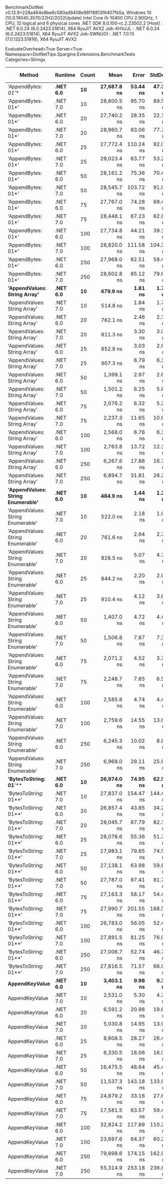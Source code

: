 
BenchmarkDotNet v0.13.9+228a464e8be6c580ad9408e98f18813f6407fb5a, Windows 10 (10.0.19045.3570/22H2/2022Update)
Intel Core i5-10400 CPU 2.90GHz, 1 CPU, 12 logical and 6 physical cores
.NET SDK 8.0.100-rc.2.23502.2
  [Host]     : .NET 6.0.24 (6.0.2423.51814), X64 RyuJIT AVX2
  Job-XHVJJL : .NET 6.0.24 (6.0.2423.51814), X64 RyuJIT AVX2
  Job-SWNUOI : .NET 7.0.13 (7.0.1323.51816), X64 RyuJIT AVX2

EvaluateOverhead=True  Server=True  Namespace=DotNetTips.Spargine.Extensions.BenchmarkTests  
Categories=Strings  

 Method                            | Runtime  | Count | Mean        | Error     | StdDev    | StdErr   | Min         | Q1          | Median      | Q3          | Max         | Op/s        | CI99.9% Margin | Iterations | Kurtosis | MValue | Skewness | Rank | LogicalGroup | Baseline | Code Size | Allocated |
---------------------------------- |--------- |------ |------------:|----------:|----------:|---------:|------------:|------------:|------------:|------------:|------------:|------------:|---------------:|-----------:|---------:|-------:|---------:|-----:|------------- |--------- |----------:|----------:|
 **'AppendBytes: 01*'**                | **.NET 6.0** | **10**    | **27,687.8 ns** |  **53.44 ns** |  **47.38 ns** | **12.66 ns** | **27,568.4 ns** | **27,675.1 ns** | **27,692.1 ns** | **27,714.4 ns** | **27,748.4 ns** |    **36,117.0** |      **53.443 ns** |      **14.00** |    **3.539** |  **2.000** |  **-1.0140** |   **28** | *****            | **No**       |     **794 B** |  **44.66 KB** |
 'AppendBytes: 01*'                | .NET 7.0 | 10    | 28,600.5 ns |  95.70 ns |  89.52 ns | 23.11 ns | 28,481.1 ns | 28,548.6 ns | 28,575.6 ns | 28,660.0 ns | 28,786.9 ns |    34,964.4 |      95.703 ns |      15.00 |    2.121 |  2.000 |   0.4837 |   28 | *            | No       |     803 B |  44.66 KB |
 'AppendBytes: 01*'                | .NET 6.0 | 20    | 27,740.2 ns |  28.35 ns |  22.14 ns |  6.39 ns | 27,687.2 ns | 27,734.4 ns | 27,742.4 ns | 27,757.4 ns | 27,765.5 ns |    36,048.8 |      28.353 ns |      12.00 |    3.128 |  2.000 |  -0.9854 |   28 | *            | No       |     794 B |  44.66 KB |
 'AppendBytes: 01*'                | .NET 7.0 | 20    | 28,960.7 ns |  83.06 ns |  77.70 ns | 20.06 ns | 28,824.5 ns | 28,908.5 ns | 28,969.4 ns | 28,997.2 ns | 29,078.9 ns |    34,529.5 |      83.061 ns |      15.00 |    1.882 |  2.000 |   0.0781 |   28 | *            | No       |     803 B |  44.66 KB |
 'AppendBytes: 01*'                | .NET 6.0 | 25    | 27,772.4 ns | 110.24 ns |  92.05 ns | 25.53 ns | 27,634.1 ns | 27,718.1 ns | 27,753.1 ns | 27,794.1 ns | 27,944.9 ns |    36,006.9 |     110.238 ns |      13.00 |    2.062 |  2.000 |   0.5547 |   28 | *            | No       |     794 B |  44.66 KB |
 'AppendBytes: 01*'                | .NET 7.0 | 25    | 29,023.4 ns |  63.77 ns |  53.25 ns | 14.77 ns | 28,949.8 ns | 28,985.4 ns | 29,020.8 ns | 29,051.0 ns | 29,131.9 ns |    34,454.9 |      63.771 ns |      13.00 |    2.137 |  2.000 |   0.3428 |   28 | *            | No       |     803 B |  44.66 KB |
 'AppendBytes: 01*'                | .NET 6.0 | 50    | 28,161.2 ns |  75.36 ns |  70.49 ns | 18.20 ns | 28,060.1 ns | 28,109.9 ns | 28,151.6 ns | 28,208.0 ns | 28,301.7 ns |    35,509.8 |      75.361 ns |      15.00 |    1.935 |  2.000 |   0.3481 |   28 | *            | No       |     794 B |  44.66 KB |
 'AppendBytes: 01*'                | .NET 7.0 | 50    | 28,545.7 ns | 103.72 ns |  91.94 ns | 24.57 ns | 28,373.6 ns | 28,507.2 ns | 28,544.0 ns | 28,585.9 ns | 28,722.3 ns |    35,031.5 |     103.718 ns |      14.00 |    2.414 |  2.000 |  -0.0483 |   28 | *            | No       |     803 B |  44.66 KB |
 'AppendBytes: 01*'                | .NET 6.0 | 75    | 27,767.0 ns |  74.28 ns |  69.48 ns | 17.94 ns | 27,660.8 ns | 27,724.7 ns | 27,766.8 ns | 27,814.4 ns | 27,868.9 ns |    36,014.0 |      74.282 ns |      15.00 |    1.721 |  2.000 |  -0.1379 |   28 | *            | No       |     794 B |  44.66 KB |
 'AppendBytes: 01*'                | .NET 7.0 | 75    | 28,448.1 ns |  67.23 ns |  62.88 ns | 16.24 ns | 28,340.9 ns | 28,423.3 ns | 28,451.7 ns | 28,483.7 ns | 28,539.6 ns |    35,151.7 |      67.227 ns |      15.00 |    1.963 |  2.000 |  -0.3384 |   28 | *            | No       |     803 B |  44.66 KB |
 'AppendBytes: 01*'                | .NET 6.0 | 100   | 27,734.8 ns |  44.21 ns |  39.19 ns | 10.48 ns | 27,645.7 ns | 27,718.7 ns | 27,734.1 ns | 27,754.4 ns | 27,804.9 ns |    36,055.8 |      44.214 ns |      14.00 |    3.016 |  2.000 |  -0.2909 |   28 | *            | No       |     794 B |  44.66 KB |
 'AppendBytes: 01*'                | .NET 7.0 | 100   | 28,820.0 ns | 111.58 ns | 104.37 ns | 26.95 ns | 28,626.9 ns | 28,731.8 ns | 28,847.2 ns | 28,893.7 ns | 29,001.9 ns |    34,698.1 |     111.579 ns |      15.00 |    1.910 |  2.000 |  -0.1714 |   28 | *            | No       |     803 B |  44.66 KB |
 'AppendBytes: 01*'                | .NET 6.0 | 250   | 27,968.0 ns |  62.51 ns |  58.47 ns | 15.10 ns | 27,853.4 ns | 27,927.9 ns | 27,972.8 ns | 28,010.9 ns | 28,064.7 ns |    35,755.2 |      62.509 ns |      15.00 |    1.949 |  2.000 |  -0.1977 |   28 | *            | No       |     794 B |  44.66 KB |
 'AppendBytes: 01*'                | .NET 7.0 | 250   | 28,602.8 ns |  85.12 ns |  79.62 ns | 20.56 ns | 28,495.3 ns | 28,545.6 ns | 28,578.6 ns | 28,655.9 ns | 28,747.9 ns |    34,961.7 |      85.116 ns |      15.00 |    1.787 |  2.000 |   0.4374 |   28 | *            | No       |     803 B |  44.66 KB |
 **'AppendValues: String Array'**      | **.NET 6.0** | **10**    |    **479.9 ns** |   **1.81 ns** |   **1.70 ns** |  **0.44 ns** |    **476.4 ns** |    **478.9 ns** |    **480.0 ns** |    **481.4 ns** |    **482.4 ns** | **2,083,981.3** |       **1.813 ns** |      **15.00** |    **2.038** |  **2.000** |  **-0.2840** |    **1** | *****            | **No**       |     **743 B** |   **1.37 KB** |
 'AppendValues: String Array'      | .NET 7.0 | 10    |    514.8 ns |   1.84 ns |   1.72 ns |  0.44 ns |    512.6 ns |    513.6 ns |    514.3 ns |    516.0 ns |    518.4 ns | 1,942,373.5 |       1.838 ns |      15.00 |    2.001 |  2.000 |   0.5071 |    2 | *            | No       |     750 B |   1.37 KB |
 'AppendValues: String Array'      | .NET 6.0 | 20    |    762.1 ns |   2.46 ns |   2.18 ns |  0.58 ns |    757.1 ns |    761.2 ns |    762.0 ns |    763.2 ns |    765.5 ns | 1,312,221.5 |       2.462 ns |      14.00 |    2.793 |  2.000 |  -0.5477 |    4 | *            | No       |     743 B |   2.27 KB |
 'AppendValues: String Array'      | .NET 7.0 | 20    |    811.3 ns |   3.30 ns |   3.09 ns |  0.80 ns |    807.5 ns |    809.0 ns |    809.6 ns |    813.2 ns |    817.6 ns | 1,232,630.5 |       3.302 ns |      15.00 |    2.071 |  2.000 |   0.7037 |    5 | *            | No       |     750 B |   2.27 KB |
 'AppendValues: String Array'      | .NET 6.0 | 25    |    852.8 ns |   3.03 ns |   2.83 ns |  0.73 ns |    848.4 ns |    851.1 ns |    852.3 ns |    854.9 ns |    857.2 ns | 1,172,643.7 |       3.025 ns |      15.00 |    1.676 |  2.000 |   0.1362 |    7 | *            | No       |     743 B |   2.44 KB |
 'AppendValues: String Array'      | .NET 7.0 | 25    |    907.3 ns |   6.79 ns |   6.35 ns |  1.64 ns |    899.0 ns |    902.2 ns |    906.0 ns |    912.6 ns |    918.8 ns | 1,102,198.7 |       6.787 ns |      15.00 |    1.645 |  2.000 |   0.2971 |    8 | *            | No       |     750 B |   2.44 KB |
 'AppendValues: String Array'      | .NET 6.0 | 50    |  1,399.1 ns |   2.97 ns |   2.64 ns |  0.70 ns |  1,395.1 ns |  1,396.7 ns |  1,400.3 ns |  1,400.8 ns |  1,403.4 ns |   714,766.1 |       2.973 ns |      14.00 |    1.407 |  2.000 |  -0.1080 |    9 | *            | No       |     743 B |   4.34 KB |
 'AppendValues: String Array'      | .NET 7.0 | 50    |  1,501.2 ns |   6.25 ns |   5.84 ns |  1.51 ns |  1,488.4 ns |  1,497.8 ns |  1,500.3 ns |  1,505.1 ns |  1,512.7 ns |   666,123.3 |       6.249 ns |      15.00 |    2.798 |  2.000 |  -0.1390 |   10 | *            | No       |     750 B |   4.34 KB |
 'AppendValues: String Array'      | .NET 6.0 | 75    |  2,076.2 ns |   6.32 ns |   5.27 ns |  1.46 ns |  2,068.9 ns |  2,073.8 ns |  2,076.4 ns |  2,078.3 ns |  2,087.4 ns |   481,655.6 |       6.316 ns |      13.00 |    2.402 |  2.000 |   0.3439 |   11 | *            | No       |     743 B |   7.23 KB |
 'AppendValues: String Array'      | .NET 7.0 | 75    |  2,237.3 ns |  11.65 ns |  10.89 ns |  2.81 ns |  2,219.9 ns |  2,229.7 ns |  2,237.0 ns |  2,247.2 ns |  2,253.8 ns |   446,960.1 |      11.647 ns |      15.00 |    1.534 |  2.000 |  -0.0680 |   12 | *            | No       |     750 B |   7.23 KB |
 'AppendValues: String Array'      | .NET 6.0 | 100   |  2,568.0 ns |   6.76 ns |   6.33 ns |  1.63 ns |  2,558.7 ns |  2,562.7 ns |  2,567.7 ns |  2,572.4 ns |  2,580.1 ns |   389,408.8 |       6.763 ns |      15.00 |    1.831 |  2.000 |   0.1171 |   14 | *            | No       |     743 B |   8.07 KB |
 'AppendValues: String Array'      | .NET 7.0 | 100   |  2,763.8 ns |  13.72 ns |  12.16 ns |  3.25 ns |  2,746.5 ns |  2,755.5 ns |  2,761.8 ns |  2,769.1 ns |  2,787.9 ns |   361,824.5 |      13.722 ns |      14.00 |    2.500 |  2.000 |   0.6896 |   15 | *            | No       |     750 B |   8.07 KB |
 'AppendValues: String Array'      | .NET 6.0 | 250   |  6,267.6 ns |  17.86 ns |  16.71 ns |  4.31 ns |  6,236.3 ns |  6,256.6 ns |  6,270.8 ns |  6,276.1 ns |  6,297.0 ns |   159,549.6 |      17.861 ns |      15.00 |    2.136 |  2.000 |  -0.2006 |   18 | *            | No       |     743 B |  25.19 KB |
 'AppendValues: String Array'      | .NET 7.0 | 250   |  6,894.7 ns |  31.81 ns |  28.20 ns |  7.54 ns |  6,843.6 ns |  6,875.0 ns |  6,901.4 ns |  6,918.4 ns |  6,925.1 ns |   145,039.4 |      31.814 ns |      14.00 |    1.681 |  2.000 |  -0.5558 |   20 | *            | No       |     750 B |  25.19 KB |
 **'AppendValues: String Enumerable'** | **.NET 6.0** | **10**    |    **484.9 ns** |   **1.44 ns** |   **1.20 ns** |  **0.33 ns** |    **482.5 ns** |    **484.5 ns** |    **485.5 ns** |    **485.6 ns** |    **486.4 ns** | **2,062,282.8** |       **1.442 ns** |      **13.00** |    **2.276** |  **2.000** |  **-0.8492** |    **1** | *****            | **No**       |     **814 B** |   **1.37 KB** |
 'AppendValues: String Enumerable' | .NET 7.0 | 10    |    522.0 ns |   2.18 ns |   1.93 ns |  0.52 ns |    519.0 ns |    520.3 ns |    522.4 ns |    522.9 ns |    525.4 ns | 1,915,837.1 |       2.181 ns |      14.00 |    1.819 |  2.000 |   0.0669 |    3 | *            | No       |     822 B |   1.37 KB |
 'AppendValues: String Enumerable' | .NET 6.0 | 20    |    761.6 ns |   2.94 ns |   2.75 ns |  0.71 ns |    756.6 ns |    759.4 ns |    762.1 ns |    764.3 ns |    765.0 ns | 1,312,945.9 |       2.937 ns |      15.00 |    1.620 |  2.000 |  -0.3006 |    4 | *            | No       |     814 B |   2.27 KB |
 'AppendValues: String Enumerable' | .NET 7.0 | 20    |    828.5 ns |   5.07 ns |   4.75 ns |  1.23 ns |    821.7 ns |    824.1 ns |    829.1 ns |    831.7 ns |    838.2 ns | 1,207,045.6 |       5.074 ns |      15.00 |    1.947 |  2.000 |   0.2493 |    6 | *            | No       |     822 B |   2.27 KB |
 'AppendValues: String Enumerable' | .NET 6.0 | 25    |    844.2 ns |   2.20 ns |   2.06 ns |  0.53 ns |    841.1 ns |    842.8 ns |    844.0 ns |    845.8 ns |    847.9 ns | 1,184,526.3 |       2.205 ns |      15.00 |    1.710 |  2.000 |   0.0904 |    7 | *            | No       |     814 B |   2.44 KB |
 'AppendValues: String Enumerable' | .NET 7.0 | 25    |    910.4 ns |   4.12 ns |   3.86 ns |  1.00 ns |    906.6 ns |    907.9 ns |    908.1 ns |    912.1 ns |    918.1 ns | 1,098,442.6 |       4.121 ns |      15.00 |    2.323 |  2.000 |   0.9108 |    8 | *            | No       |     822 B |   2.44 KB |
 'AppendValues: String Enumerable' | .NET 6.0 | 50    |  1,407.0 ns |   4.72 ns |   4.42 ns |  1.14 ns |  1,399.0 ns |  1,404.5 ns |  1,408.0 ns |  1,410.3 ns |  1,413.9 ns |   710,718.4 |       4.720 ns |      15.00 |    1.803 |  2.000 |  -0.3206 |    9 | *            | No       |     814 B |   4.34 KB |
 'AppendValues: String Enumerable' | .NET 7.0 | 50    |  1,506.8 ns |   7.87 ns |   7.36 ns |  1.90 ns |  1,493.6 ns |  1,501.7 ns |  1,507.1 ns |  1,509.5 ns |  1,519.2 ns |   663,659.7 |       7.871 ns |      15.00 |    2.081 |  2.000 |   0.2264 |   10 | *            | No       |     822 B |   4.34 KB |
 'AppendValues: String Enumerable' | .NET 6.0 | 75    |  2,071.2 ns |   4.52 ns |   3.77 ns |  1.05 ns |  2,060.8 ns |  2,070.7 ns |  2,072.4 ns |  2,073.1 ns |  2,075.7 ns |   482,820.7 |       4.518 ns |      13.00 |    4.754 |  2.000 |  -1.5153 |   11 | *            | No       |     814 B |   7.23 KB |
 'AppendValues: String Enumerable' | .NET 7.0 | 75    |  2,248.7 ns |   7.85 ns |   6.56 ns |  1.82 ns |  2,231.2 ns |  2,247.6 ns |  2,249.9 ns |  2,254.0 ns |  2,255.6 ns |   444,699.9 |       7.853 ns |      13.00 |    4.183 |  2.000 |  -1.3160 |   12 | *            | No       |     822 B |   7.23 KB |
 'AppendValues: String Enumerable' | .NET 6.0 | 100   |  2,585.8 ns |   4.74 ns |   4.43 ns |  1.14 ns |  2,579.8 ns |  2,582.0 ns |  2,586.4 ns |  2,588.0 ns |  2,594.3 ns |   386,734.0 |       4.739 ns |      15.00 |    1.850 |  2.000 |   0.2006 |   14 | *            | No       |     814 B |   8.07 KB |
 'AppendValues: String Enumerable' | .NET 7.0 | 100   |  2,759.6 ns |  14.55 ns |  13.61 ns |  3.51 ns |  2,728.5 ns |  2,750.0 ns |  2,764.2 ns |  2,770.4 ns |  2,775.8 ns |   362,369.4 |      14.549 ns |      15.00 |    2.400 |  2.000 |  -0.6245 |   15 | *            | No       |     822 B |   8.07 KB |
 'AppendValues: String Enumerable' | .NET 6.0 | 250   |  6,245.3 ns |  10.02 ns |   8.88 ns |  2.37 ns |  6,230.9 ns |  6,239.1 ns |  6,242.4 ns |  6,253.3 ns |  6,260.4 ns |   160,120.2 |      10.020 ns |      14.00 |    1.627 |  2.000 |   0.2566 |   18 | *            | No       |     814 B |  25.19 KB |
 'AppendValues: String Enumerable' | .NET 7.0 | 250   |  6,968.0 ns |  29.11 ns |  25.81 ns |  6.90 ns |  6,928.7 ns |  6,953.3 ns |  6,967.1 ns |  6,977.6 ns |  7,014.4 ns |   143,512.9 |      29.114 ns |      14.00 |    1.930 |  2.000 |   0.1965 |   20 | *            | No       |     822 B |  25.19 KB |
 **'BytesToString: 01**'**             | **.NET 6.0** | **10**    | **26,974.0 ns** |  **74.95 ns** |  **62.59 ns** | **17.36 ns** | **26,888.0 ns** | **26,940.9 ns** | **26,972.4 ns** | **26,997.1 ns** | **27,089.3 ns** |    **37,072.7** |      **74.953 ns** |      **13.00** |    **2.185** |  **2.000** |   **0.4534** |   **27** | *****            | **No**       |     **652 B** |  **36.03 KB** |
 'BytesToString: 01**'             | .NET 7.0 | 10    | 27,837.0 ns | 154.47 ns | 144.49 ns | 37.31 ns | 27,681.3 ns | 27,721.1 ns | 27,765.5 ns | 27,940.4 ns | 28,076.9 ns |    35,923.4 |     154.468 ns |      15.00 |    1.571 |  2.000 |   0.4821 |   28 | *            | No       |     655 B |  36.03 KB |
 'BytesToString: 01**'             | .NET 6.0 | 20    | 26,857.4 ns |  43.85 ns |  34.23 ns |  9.88 ns | 26,805.0 ns | 26,840.8 ns | 26,852.5 ns | 26,882.8 ns | 26,908.8 ns |    37,233.7 |      43.848 ns |      12.00 |    1.712 |  2.000 |   0.0659 |   27 | *            | No       |     652 B |  36.03 KB |
 'BytesToString: 01**'             | .NET 7.0 | 20    | 28,045.7 ns |  87.79 ns |  82.12 ns | 21.20 ns | 27,897.6 ns | 27,978.8 ns | 28,028.2 ns | 28,109.3 ns | 28,167.9 ns |    35,656.1 |      87.790 ns |      15.00 |    1.655 |  2.000 |  -0.0770 |   28 | *            | No       |     655 B |  36.03 KB |
 'BytesToString: 01**'             | .NET 6.0 | 25    | 28,078.6 ns |  55.36 ns |  51.78 ns | 13.37 ns | 27,948.8 ns | 28,060.3 ns | 28,077.9 ns | 28,103.0 ns | 28,160.4 ns |    35,614.4 |      55.359 ns |      15.00 |    3.459 |  2.000 |  -0.6475 |   28 | *            | No       |     652 B |  36.03 KB |
 'BytesToString: 01**'             | .NET 7.0 | 25    | 27,983.1 ns |  79.65 ns |  74.50 ns | 19.24 ns | 27,849.9 ns | 27,943.8 ns | 27,962.5 ns | 28,028.2 ns | 28,135.8 ns |    35,735.9 |      79.646 ns |      15.00 |    2.349 |  2.000 |   0.2820 |   28 | *            | No       |     655 B |  36.03 KB |
 'BytesToString: 01**'             | .NET 6.0 | 50    | 27,138.1 ns |  63.98 ns |  59.85 ns | 15.45 ns | 27,043.8 ns | 27,106.6 ns | 27,132.4 ns | 27,179.7 ns | 27,266.5 ns |    36,848.6 |      63.985 ns |      15.00 |    2.349 |  2.000 |   0.2419 |   27 | *            | No       |     652 B |  36.03 KB |
 'BytesToString: 01**'             | .NET 7.0 | 50    | 27,787.0 ns |  87.41 ns |  81.76 ns | 21.11 ns | 27,657.0 ns | 27,729.2 ns | 27,781.0 ns | 27,844.2 ns | 27,932.9 ns |    35,988.0 |      87.410 ns |      15.00 |    1.814 |  2.000 |   0.1365 |   28 | *            | No       |     655 B |  36.03 KB |
 'BytesToString: 01**'             | .NET 6.0 | 75    | 27,163.3 ns |  58.17 ns |  54.41 ns | 14.05 ns | 27,067.5 ns | 27,125.1 ns | 27,167.6 ns | 27,199.9 ns | 27,250.0 ns |    36,814.4 |      58.167 ns |      15.00 |    1.856 |  2.000 |  -0.2413 |   27 | *            | No       |     652 B |  36.03 KB |
 'BytesToString: 01**'             | .NET 7.0 | 75    | 27,990.7 ns | 201.55 ns | 188.53 ns | 48.68 ns | 27,656.6 ns | 27,816.2 ns | 28,011.2 ns | 28,145.4 ns | 28,230.2 ns |    35,726.1 |     201.552 ns |      15.00 |    1.573 |  2.000 |  -0.3848 |   28 | *            | No       |     655 B |  36.03 KB |
 'BytesToString: 01**'             | .NET 6.0 | 100   | 26,783.0 ns |  56.05 ns |  52.43 ns | 13.54 ns | 26,706.6 ns | 26,740.3 ns | 26,769.5 ns | 26,821.9 ns | 26,874.4 ns |    37,337.1 |      56.050 ns |      15.00 |    1.646 |  2.000 |   0.3814 |   27 | *            | No       |     652 B |  36.03 KB |
 'BytesToString: 01**'             | .NET 7.0 | 100   | 27,891.5 ns |  81.25 ns |  76.01 ns | 19.62 ns | 27,753.2 ns | 27,839.8 ns | 27,883.4 ns | 27,944.6 ns | 28,040.4 ns |    35,853.2 |      81.255 ns |      15.00 |    2.153 |  2.000 |   0.0370 |   28 | *            | No       |     655 B |  36.03 KB |
 'BytesToString: 01**'             | .NET 6.0 | 250   | 27,006.7 ns |  52.74 ns |  46.75 ns | 12.50 ns | 26,937.5 ns | 26,975.4 ns | 27,007.4 ns | 27,028.4 ns | 27,087.3 ns |    37,027.9 |      52.742 ns |      14.00 |    1.787 |  2.000 |   0.2225 |   27 | *            | No       |     652 B |  36.03 KB |
 'BytesToString: 01**'             | .NET 7.0 | 250   | 27,816.5 ns |  71.57 ns |  66.94 ns | 17.29 ns | 27,687.2 ns | 27,778.2 ns | 27,808.9 ns | 27,860.0 ns | 27,922.4 ns |    35,949.8 |      71.568 ns |      15.00 |    2.038 |  2.000 |   0.0585 |   28 | *            | No       |     655 B |  36.03 KB |
 **AppendKeyValue**                    | **.NET 6.0** | **10**    |  **3,403.1 ns** |   **9.98 ns** |   **9.34 ns** |  **2.41 ns** |  **3,389.4 ns** |  **3,396.1 ns** |  **3,403.7 ns** |  **3,409.0 ns** |  **3,419.0 ns** |   **293,852.7** |       **9.983 ns** |      **15.00** |    **1.690** |  **2.000** |   **0.1571** |   **16** | *****            | **No**       |   **1,368 B** |   **3.07 KB** |
 AppendKeyValue                    | .NET 7.0 | 10    |  2,531.0 ns |   5.30 ns |   4.70 ns |  1.26 ns |  2,522.3 ns |  2,528.3 ns |  2,531.7 ns |  2,534.1 ns |  2,537.4 ns |   395,097.8 |       5.303 ns |      14.00 |    2.006 |  2.000 |  -0.4513 |   13 | *            | No       |   1,385 B |   3.07 KB |
 AppendKeyValue                    | .NET 6.0 | 20    |  6,591.2 ns |  20.98 ns |  19.63 ns |  5.07 ns |  6,556.2 ns |  6,581.2 ns |  6,587.5 ns |  6,606.8 ns |  6,623.5 ns |   151,717.4 |      20.985 ns |      15.00 |    1.978 |  2.000 |  -0.0179 |   19 | *            | No       |   1,368 B |   5.76 KB |
 AppendKeyValue                    | .NET 7.0 | 20    |  5,030.8 ns |  14.95 ns |  13.98 ns |  3.61 ns |  5,007.4 ns |  5,019.7 ns |  5,029.5 ns |  5,040.1 ns |  5,058.9 ns |   198,776.3 |      14.949 ns |      15.00 |    2.093 |  2.000 |   0.2766 |   17 | *            | No       |   1,385 B |   5.77 KB |
 AppendKeyValue                    | .NET 6.0 | 25    |  8,608.5 ns |  28.27 ns |  26.44 ns |  6.83 ns |  8,561.8 ns |  8,595.1 ns |  8,603.2 ns |  8,620.7 ns |  8,658.4 ns |   116,164.7 |      28.265 ns |      15.00 |    2.261 |  2.000 |   0.2945 |   21 | *            | No       |   1,368 B |   6.58 KB |
 AppendKeyValue                    | .NET 7.0 | 25    |  6,330.5 ns |  18.06 ns |  16.01 ns |  4.28 ns |  6,305.9 ns |  6,318.8 ns |  6,329.1 ns |  6,339.0 ns |  6,366.1 ns |   157,964.3 |      18.059 ns |      14.00 |    2.573 |  2.000 |   0.5811 |   18 | *            | No       |   1,385 B |   6.59 KB |
 AppendKeyValue                    | .NET 6.0 | 50    | 16,475.5 ns |  48.64 ns |  45.49 ns | 11.75 ns | 16,362.3 ns | 16,460.2 ns | 16,472.9 ns | 16,509.0 ns | 16,551.2 ns |    60,696.2 |      48.636 ns |      15.00 |    3.314 |  2.000 |  -0.6872 |   23 | *            | No       |   1,368 B |  12.72 KB |
 AppendKeyValue                    | .NET 7.0 | 50    | 11,537.3 ns | 143.18 ns | 133.93 ns | 34.58 ns | 11,356.6 ns | 11,396.1 ns | 11,604.7 ns | 11,650.5 ns | 11,697.1 ns |    86,675.2 |     143.183 ns |      15.00 |    1.171 |  2.000 |  -0.2014 |   22 | *            | No       |   1,385 B |  12.71 KB |
 AppendKeyValue                    | .NET 6.0 | 75    | 24,879.2 ns |  33.16 ns |  27.69 ns |  7.68 ns | 24,822.1 ns | 24,867.4 ns | 24,877.2 ns | 24,894.9 ns | 24,938.4 ns |    40,194.2 |      33.155 ns |      13.00 |    3.135 |  2.000 |   0.0702 |   26 | *            | No       |   1,368 B |  20.86 KB |
 AppendKeyValue                    | .NET 7.0 | 75    | 17,581.5 ns |  63.57 ns |  59.46 ns | 15.35 ns | 17,454.5 ns | 17,559.2 ns | 17,600.7 ns | 17,615.3 ns | 17,664.3 ns |    56,878.0 |      63.571 ns |      15.00 |    2.669 |  2.000 |  -0.8604 |   24 | *            | No       |   1,385 B |  20.88 KB |
 AppendKeyValue                    | .NET 6.0 | 100   | 32,824.2 ns | 117.89 ns | 110.27 ns | 28.47 ns | 32,670.4 ns | 32,726.5 ns | 32,829.1 ns | 32,905.8 ns | 33,030.2 ns |    30,465.3 |     117.887 ns |      15.00 |    1.649 |  2.000 |   0.1930 |   29 | *            | No       |   1,368 B |  24.91 KB |
 AppendKeyValue                    | .NET 7.0 | 100   | 23,697.6 ns |  64.37 ns |  60.21 ns | 15.55 ns | 23,538.9 ns | 23,666.0 ns | 23,724.8 ns | 23,737.8 ns | 23,757.0 ns |    42,198.4 |      64.369 ns |      15.00 |    3.568 |  2.000 |  -1.1791 |   25 | *            | No       |   1,385 B |  24.94 KB |
 AppendKeyValue                    | .NET 6.0 | 250   | 79,898.6 ns | 174.15 ns | 162.90 ns | 42.06 ns | 79,612.0 ns | 79,788.2 ns | 79,909.5 ns | 80,031.9 ns | 80,126.2 ns |    12,515.9 |     174.154 ns |      15.00 |    1.662 |  2.000 |  -0.1769 |   31 | *            | No       |   1,368 B |  73.08 KB |
 AppendKeyValue                    | .NET 7.0 | 250   | 55,314.9 ns | 253.18 ns | 236.82 ns | 61.15 ns | 55,039.5 ns | 55,142.9 ns | 55,242.2 ns | 55,431.7 ns | 55,831.7 ns |    18,078.3 |     253.177 ns |      15.00 |    2.551 |  2.000 |   0.7790 |   30 | *            | No       |   1,385 B |  73.07 KB |
